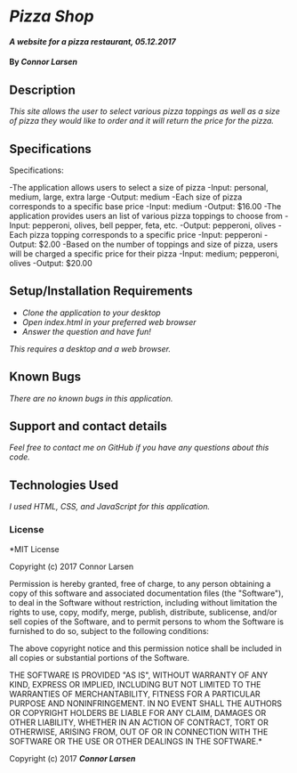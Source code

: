 # _Pizza Shop_

#### _A website for a pizza restaurant, 05.12.2017_

#### By _**Connor Larsen**_

## Description

_This site allows the user to select various pizza toppings as well as a size of pizza they would like to order and it will return the price for the pizza._

## Specifications

Specifications:

-The application allows users to select a size of pizza
  -Input: personal, medium, large, extra large
  -Output: medium
-Each size of pizza corresponds to a specific base price
  -Input: medium
  -Output: $16.00
-The application provides users an list of various pizza toppings to choose from
  -Input: pepperoni, olives, bell pepper, feta, etc.
  -Output: pepperoni, olives
-Each pizza topping corresponds to a specific price
  -Input: pepperoni
  -Output: $2.00
-Based on the number of toppings and size of pizza, users will be charged a specific price for their pizza
  -Input: medium; pepperoni, olives
  -Output: $20.00

## Setup/Installation Requirements

* _Clone the application to your desktop_
* _Open index.html in your preferred web browser_
* _Answer the question and have fun!_

_This requires a desktop and a web browser._

## Known Bugs

_There are no known bugs in this application._

## Support and contact details

_Feel free to contact me on GitHub if you have any questions about this code._

## Technologies Used

_I used HTML, CSS, and JavaScript for this application._

### License

*MIT License

Copyright (c) 2017 Connor Larsen

Permission is hereby granted, free of charge, to any person obtaining a copy of this software and associated documentation files (the "Software"), to deal in the Software without restriction, including without limitation the rights to use, copy, modify, merge, publish, distribute, sublicense, and/or sell copies of the Software, and to permit persons to whom the Software is furnished to do so, subject to the following conditions:

The above copyright notice and this permission notice shall be included in all copies or substantial portions of the Software.

THE SOFTWARE IS PROVIDED "AS IS", WITHOUT WARRANTY OF ANY KIND, EXPRESS OR IMPLIED, INCLUDING BUT NOT LIMITED TO THE WARRANTIES OF MERCHANTABILITY, FITNESS FOR A PARTICULAR PURPOSE AND NONINFRINGEMENT. IN NO EVENT SHALL THE AUTHORS OR COPYRIGHT HOLDERS BE LIABLE FOR ANY CLAIM, DAMAGES OR OTHER LIABILITY, WHETHER IN AN ACTION OF CONTRACT, TORT OR OTHERWISE, ARISING FROM, OUT OF OR IN CONNECTION WITH THE SOFTWARE OR THE USE OR OTHER DEALINGS IN THE SOFTWARE.*

Copyright (c) 2017 **_Connor Larsen_**

